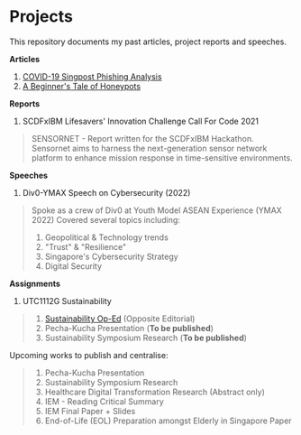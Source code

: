 # Projects
This repository documents my past articles, project reports and speeches.

**Articles**
1. [COVID-19 Singpost Phishing Analysis](https://www.linkedin.com/pulse/covid-19-singpost-phishing-analysis-hugo-chia/)
2. [A Beginner's Tale of Honeypots](https://www.div0.sg/post/beginners-tale-honeypots)

**Reports**
1. SCDFxIBM Lifesavers' Innovation Challenge Call For Code 2021
> SENSORNET - Report written for the SCDFxIBM Hackathon.
> Sensornet aims to harness the next-generation sensor network platform to enhance mission response in time-sensitive environments.

**Speeches**
1. Div0-YMAX Speech on Cybersecurity (2022)
> Spoke as a crew of Div0 at Youth Model ASEAN Experience (YMAX 2022)
> Covered several topics including:
> 1. Geopolitical & Technology trends
> 2. "Trust" & "Resilience"
> 3. Singapore's Cybersecurity Strategy
> 4. Digital Security

**Assignments**
1. UTC1112G Sustainability
> 1. [Sustainability Op-Ed](https://github.com/Hugo-Chia/Projects/blob/main/UTC1112G%20Sustainability/Sustainability%20Op-Ed.pdf) (Opposite Editorial)
> 2. Pecha-Kucha Presentation (**To be published**)
> 3. Sustainability Symposium Research (**To be published**)


Upcoming works to publish and centralise:
> 1. Pecha-Kucha Presentation
> 2. Sustainability Symposium Research
> 3. Healthcare Digital Transformation Research (Abstract only)
> 4. IEM - Reading Critical Summary
> 5. IEM Final Paper + Slides
> 6. End-of-Life (EOL) Preparation amongst Elderly in Singapore Paper